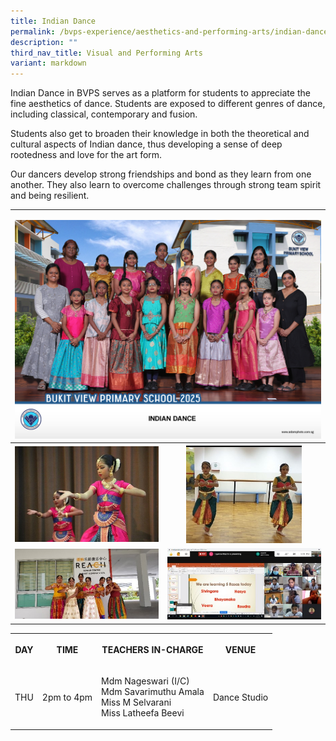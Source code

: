 ```yaml
---
title: Indian Dance
permalink: /bvps-experience/aesthetics-and-performing-arts/indian-dance/
description: ""
third_nav_title: Visual and Performing Arts
variant: markdown
---
```

<p>Indian Dance in BVPS serves as a platform for students to appreciate the
fine aesthetics of dance. Students are exposed to different genres of dance,
including classical, contemporary and fusion.&nbsp;</p>
<p>Students also get to broaden their knowledge in both the theoretical and
cultural aspects of Indian dance, thus developing a sense of deep rootedness
and love for the art form.&nbsp;</p>
<p>Our dancers develop strong friendships and bond as they learn from one
another. They also learn to overcome challenges through strong team spirit
and being resilient.</p>
<table style="minWidth: 50px">
<colgroup>
<col>
<col>
</colgroup>
<tbody>
<tr>
<td rowspan="1" colspan="2">
<p></p>
<div class="isomer-image-wrapper">
<img style="width: 100%" height="auto" width="100%" alt="" src="/images/CCE/CCA Formal Group Picture/indian_dance.jpg">
</div>
</td>
</tr>
<tr>
<th rowspan="1" colspan="1">
<div class="isomer-image-wrapper">
<img style="width: 100%;" height="auto" width="100%" alt="" src="/images/BVPS%20Experience/Co%20Curricular%20Activities/Aesthetics%20and%20Performing%20Arts/INDIAN%20DANCE/I1.jpg">
</div>
</th>
<th rowspan="1" colspan="1">
<div class="isomer-image-wrapper">
<img style="width: 75%;" height="auto" width="100%" alt="" src="/images/BVPS%20Experience/Co%20Curricular%20Activities/Aesthetics%20and%20Performing%20Arts/INDIAN%20DANCE/I2.jpg">
</div>
</th>
</tr>
<tr>
<td rowspan="1" colspan="1">
<div class="isomer-image-wrapper">
<img style="width: 100%;" height="auto" width="100%" alt="" src="/images/BVPS%20Experience/Co%20Curricular%20Activities/Aesthetics%20and%20Performing%20Arts/INDIAN%20DANCE/I3.jpg">
</div>
</td>
<td rowspan="1" colspan="1">
<div class="isomer-image-wrapper">
<img style="width: 100%;" height="auto" width="100%" alt="" src="/images/BVPS%20Experience/Co%20Curricular%20Activities/Aesthetics%20and%20Performing%20Arts/INDIAN%20DANCE/I4.jpg">
</div>
</td>
</tr>
</tbody>
</table>
<table style="minWidth: 100px">
<colgroup>
<col>
<col>
<col>
<col>
</colgroup>
<tbody>
<tr>
<th rowspan="1" colspan="1">
<p>DAY</p>
</th>
<th rowspan="1" colspan="1">
<p>TIME</p>
</th>
<th rowspan="1" colspan="1">
<p>TEACHERS IN-CHARGE</p>
</th>
<th rowspan="1" colspan="1">
<p>VENUE</p>
</th>
</tr>
<tr>
<td rowspan="1" colspan="1">
<p>THU</p>
</td>
<td rowspan="1" colspan="1">
<p>2pm to 4pm</p>
</td>
<td rowspan="1" colspan="1">
<p>Mdm Nageswari (I/C)
<br>Mdm Savarimuthu Amala
<br>Miss M Selvarani
<br>Miss Latheefa Beevi</p>
</td>
<td rowspan="1" colspan="1">
<p>Dance Studio</p>
</td>
</tr>
</tbody>
</table>
<p></p>